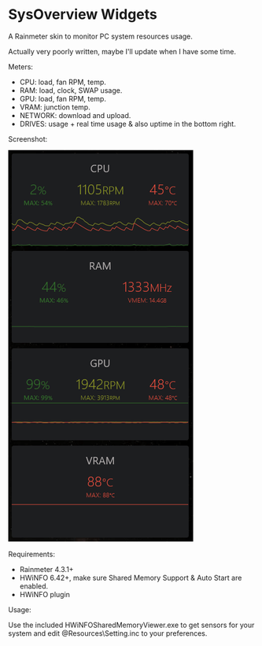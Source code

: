 # SysOverview Widgets

A Rainmeter skin to monitor PC system resources usage.

Actually very poorly written, maybe I'll update when I have some time.

Meters:

- CPU: load, fan RPM, temp.
- RAM: load, clock, SWAP usage.
- GPU: load, fan RPM, temp.
- VRAM: junction temp.
- NETWORK: download and upload.
- DRIVES: usage + real time usage & also uptime in the bottom right.



Screenshot:

![SysOverview](@Resources/SysOverview.PNG)



Requirements:

- Rainmeter 4.3.1+
- HWiNFO 6.42+, make sure Shared Memory Support & Auto Start are enabled.
- HWiNFO plugin



Usage:

Use the included HWiNFOSharedMemoryViewer.exe to get sensors for your system and edit \@Resources\Setting.inc to your preferences.